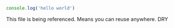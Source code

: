 ```ts
console.log('hello world')
```

This file is being referenced. 
Means you can reuse anywhere. DRY